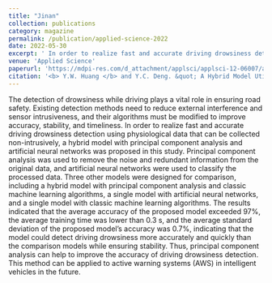 ```yaml
---
title: "Jinan"
collection: publications
category: magazine
permalink: /publication/applied-science-2022
date: 2022-05-30
excerpt: ' In order to realize fast and accurate driving drowsiness detection using physiological data that can be collected non-intrusively, a hybrid model with principal component analysis and artificial neural networks was proposed in this study.'
venue: 'Applied Science'
paperurl: 'https://mdpi-res.com/d_attachment/applsci/applsci-12-06007/article_deploy/applsci-12-06007-v2.pdf?version=1655259099'
citation: '<b> Y.W. Huang </b> and Y.C. Deng. &quot; A Hybrid Model Utilizing Principal Component Analysis and Artificial Neural Networks for Driving Drowsiness Detection &quot; . <i> Applied Science </i>, 2022, 12:6007.'
---
```


The detection of drowsiness while driving plays a vital role in ensuring road safety. Existing detection methods need to reduce external interference and sensor intrusiveness, and their algorithms must be modified to improve accuracy, stability, and timeliness. In order to realize fast and accurate driving drowsiness detection using physiological data that can be collected non-intrusively, a hybrid model with principal component analysis and artificial neural networks was proposed in this study. Principal component analysis was used to remove the noise and redundant information from the original data, and artificial neural networks were used to classify the processed data. Three other models were designed for comparison, including a hybrid model with principal component analysis and classic machine learning algorithms, a single model with artificial neural networks, and a single model with classic machine learning algorithms. The results indicated that the average accuracy of the proposed model exceeded 97%, the average training time was lower than 0.3 s, and the average standard deviation of the proposed model’s accuracy was 0.7%, indicating that the model could detect driving drowsiness more accurately and quickly than the comparison models while ensuring stability. Thus, principal component analysis can help to improve the accuracy of driving drowsiness detection. This method can be applied to active warning systems (AWS) in intelligent vehicles in the future.
